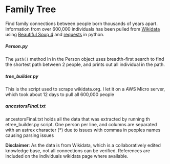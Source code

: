 # Family Tree

Find family connections between people born thousands of years apart. Information from over 600,000 individuals has been pulled from [Wikidata](https://www.wikidata.org/wiki/Wikidata:Main_Page) using [Beautiful Soup 4](https://www.crummy.com/software/BeautifulSoup/) and [requests](https://requests.readthedocs.io/en/master/) in python. 

##### Person.py 
The `path()` method in in the Person object uses breadth-first search to find the shortest path between 2 people, and prints out all individual in the path.


##### tree_builder.py
This is the script used to scrape wikidata.org. I let it on a AWS Micro server, which took about 12 days to pull all 600,000 people


##### ancestorsFinal.txt
ancestorsFinal.txt holds all the data that was extracted by running th etree_builder.py script. One person per line, and columns are separated with an astrex character (*) due to issues with commaa in peoples names causing parsing issues

**Disclaimer**: As the data is from Wikidata, which is a collaboratively edited knowledge base, not all connections can be verified. References are included on the individuals wikidata page where available.
